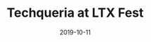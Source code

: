 ---
title: "Techqueria at LTX Fest"
description: "Techqueria was a community partner of LTX Fest 2019 — a space for visionaries to convene, share and build strategies that continue to revolutionize tech, philanthropy and build power for our communities."
date: 2019-10-11
image: "/assets/img/supporters/ltx-fest.png"
link: http://ltxfest.com
photos: https://photos.app.goo.gl/MatefrwpbDmqrfak9
organizations:
  - "Latinas in Tech"
  - "Latino Community Foundation"
  - "Kapor Center"
locations:
  - "San Francisco"
  - "Oakland"
---